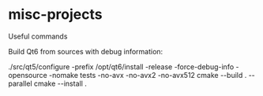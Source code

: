 # misc-projects
Useful commands


Build Qt6 from sources with debug information:

./src/qt5/configure -prefix /opt/qt6/install -release -force-debug-info -opensource -nomake tests -no-avx -no-avx2 -no-avx512
cmake --build . --parallel
cmake --install .
